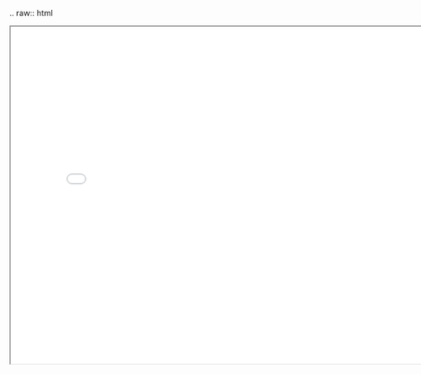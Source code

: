 .. raw:: html
    <div>
    <iframe src="./public/index.html" width="800" height="600"></iframe>
    </div>

<!-- [View Visualization](./public/index.html) -->
